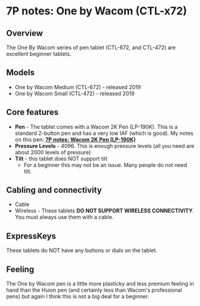 # 7P notes: One by Wacom (CTL-x72)

## Overview

The One By Wacom series of pen tablet (CTL-672, and CTL-472) are excellent beginner tablets.

## Models

* One by Wacom Medium (CTL-672) - released 2019
* One by Wacom Small (CTL-472) - released 2019

## **Core features**

* **Pen** - The tablet comes with a Wacom 2K Pen (LP-190K). This is a standard 2-button pen and has a very low IAF (which is good). My notes on this pen: [**7P notes: Wacom 2K Pen (LP-190K)**](../wacom-pen-models/7p-notes-wacom-2k-pen-lp-190k.md)  &#x20;
* **Pressure Levels** - 4096. This is enough pressure levels (all you need are about 2000 levels of pressure)&#x20;
* **Tilt** - this tablet does NOT support tilt
  * For a beginner this may not be an issue. Many people do not need tilt.&#x20;

## **Cabling and connectivity**

* Cable
* Wireless - These tablets **DO NOT SUPPORT WIRELESS CONNECTIVITY**. You must always use them with a cable.

## ExpressKeys

These tablets do NOT have any buttons or dials on the tablet.&#x20;

## **Feeling**

The One by Wacom pen is a little more plasticky and less premium feeling in hand than the Huion pen (and certainly less than Wacom's professional pens) but again I think this is not a big deal for a beginner.&#x20;

